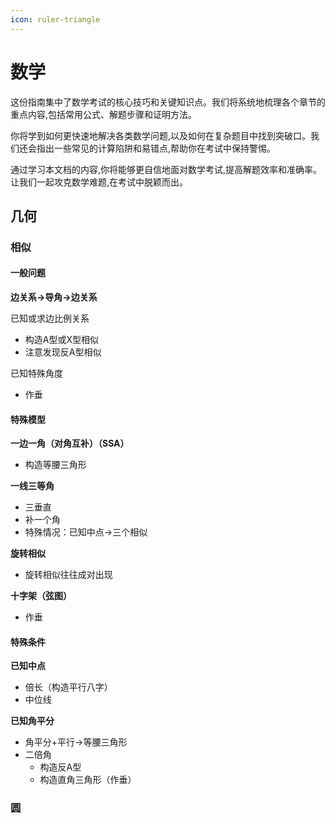 ```yaml
---
icon: ruler-triangle
---
```


# 数学

这份指南集中了数学考试的核心技巧和关键知识点。我们将系统地梳理各个章节的重点内容,包括常用公式、解题步骤和证明方法。

你将学到如何更快速地解决各类数学问题,以及如何在复杂题目中找到突破口。我们还会指出一些常见的计算陷阱和易错点,帮助你在考试中保持警惕。

通过学习本文档的内容,你将能够更自信地面对数学考试,提高解题效率和准确率。让我们一起攻克数学难题,在考试中脱颖而出。

## 几何

### 相似

#### 一般问题

**边关系→导角→边关系**

已知或求边比例关系

* 构造A型或X型相似
* 注意发现反A型相似

已知特殊角度

* 作垂

#### 特殊模型

**一边一角（对角互补）（SSA）**

* 构造等腰三角形

**一线三等角**

* 三垂直
* 补一个角
* 特殊情况：已知中点→三个相似

**旋转相似**

* 旋转相似往往成对出现

**十字架（弦图）**

* 作垂

#### 特殊条件

**已知中点**

* 倍长（构造平行八字）
* 中位线

**已知角平分**

* 角平分+平行→等腰三角形
* 二倍角
  * 构造反A型
  * 构造直角三角形（作垂）

### 圆
